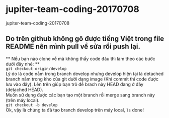 # jupiter-team-coding-20170708
jupiter-team-coding-20170708

## Do trên github không gõ được tiếng Việt trong file README nên mình pull về sửa rồi push lại.
** Nếu bạn nào clone về mà không thấy code đâu thì làm theo các bước dưới đây nhé: ** <br>
`git checkout origin/develop` <br>
Lý do là code nằm trong branch develop nhưng develop hiện tại là detached branch nằm trong kho của git dưới dạng image (Khi commit thì code được lưu vào đây). Lên trên giúp bạn trỏ đề brach này HEAD đang ở đây (detached HEAD). <br>
Muốn sử dụng được các bạn tạo một branch rồi merge sang branch này (trên máy local). <br>
`git checkout -b develop` <br>
Ok, vậy là chúng ta đã tạo branch develop trên máy local, `ls` done! <br>

